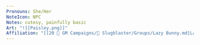 ```yaml
---
Pronouns: She/Her
NoteIcon: NPC
Notes: cutesy, painfully basic
Art: "![[Paisley.png]]"
Affiliation: "[[20 🌟 GM Campaigns/🐌 Slugblaster/Groups/Lazy Bunny.md|Lazy Bunny]]"
---
```

